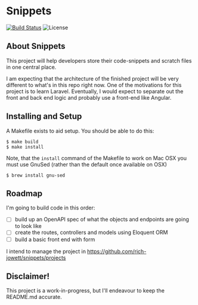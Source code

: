 # Snippets
<a href="https://travis-ci.com/rich-jowett/snippets"><img src="https://travis-ci.com/rich-jowett/snippets.svg?branch=master" alt="Build Status"></a>
<img src="https://poser.pugx.org/laravel/framework/license.svg" alt="License">

## About Snippets
This project will help developers store their code-snippets and scratch files in one central place.  

I am expecting that the architecture of the finished project will be very different to what's in this repo right now.  One
of the motivations for this project is to learn Laravel.  Eventually, I would expect to separate out the front and back
end logic and probably use a front-end like Angular.

## Installing and Setup
A Makefile exists to aid setup.  You should be able to do this:
```shell script
$ make build
$ make install
```

Note, that the `install` command of the Makefile to work on Mac OSX you must use GnuSed (rather than the default once available on OSX)
```shell script
$ brew install gnu-sed
```

## Roadmap
I'm going to build code in this order:

- [ ] build up an OpenAPI spec of what the objects and endpoints are going to look like
- [ ] create the routes, controllers and models using Eloquent ORM
- [ ] build a basic front end with form

I intend to manage the project in https://github.com/rich-jowett/snippets/projects

## Disclaimer!
This project is a work-in-progress, but I'll endeavour to keep the README.md accurate.

